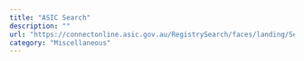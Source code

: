 ```yaml
---
title: "ASIC Search"
description: ""
url: "https://connectonline.asic.gov.au/RegistrySearch/faces/landing/SearchRegisters.jspx?_afrLoop=3003402451040482&_afrWindowMode=0&_adf.ctrl-state=a3dcbrikg_4"
category: "Miscellaneous"
---
```

